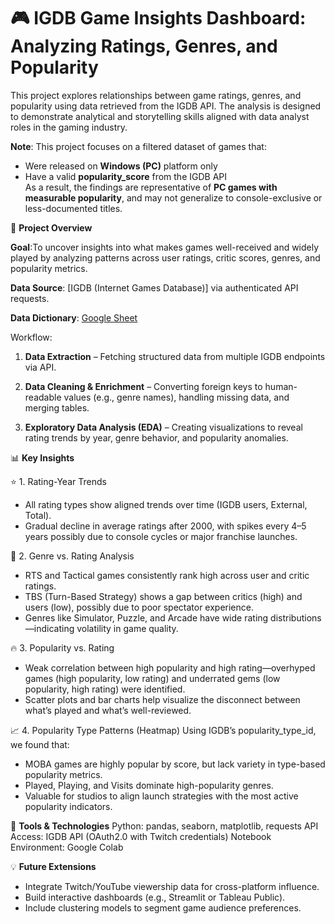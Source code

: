 # 🎮 IGDB Game Insights Dashboard: Analyzing Ratings, Genres, and Popularity

This project explores relationships between game ratings, genres, and popularity using data retrieved from the IGDB API. The analysis is designed to demonstrate analytical and storytelling skills aligned with data analyst roles in the gaming industry.

**Note**: This project focuses on a filtered dataset of games that:
- Were released on **Windows (PC)** platform only
- Have a valid **popularity_score** from the IGDB API  
As a result, the findings are representative of **PC games with measurable popularity**, and may not generalize to console-exclusive or less-documented titles.

📌 **Project Overview**

**Goal**:To uncover insights into what makes games well-received and widely played by analyzing patterns across user ratings, critic scores, genres, and popularity metrics.

**Data Source**:
[IGDB (Internet Games Database)] via authenticated API requests.

**Data Dictionary**: [Google Sheet](https://docs.google.com/spreadsheets/d/1kmeJqPt9Pj5-R23CmSb-y3FqIO2gpkwiR-hccKsVG1g/edit?usp=sharing)

Workflow:

1. **Data Extraction** – Fetching structured data from multiple IGDB endpoints via API.

2. **Data Cleaning & Enrichment** – Converting foreign keys to human-readable values (e.g., genre names), handling missing data, and merging tables.

3. **Exploratory Data Analysis (EDA)** – Creating visualizations to reveal rating trends by year, genre behavior, and popularity anomalies.


📊 **Key Insights**

⭐ 1. Rating-Year Trends
- All rating types show aligned trends over time (IGDB users, External, Total).
- Gradual decline in average ratings after 2000, with spikes every 4–5 years possibly due to console cycles or major franchise launches.

🧠 2. Genre vs. Rating Analysis
- RTS and Tactical games consistently rank high across user and critic ratings.
- TBS (Turn-Based Strategy) shows a gap between critics (high) and users (low), possibly due to poor spectator experience.
- Genres like Simulator, Puzzle, and Arcade have wide rating distributions—indicating volatility in game quality.

🔥 3. Popularity vs. Rating
- Weak correlation between high popularity and high rating—overhyped games (high popularity, low rating) and underrated gems (low popularity, high rating) were identified.
- Scatter plots and bar charts help visualize the disconnect between what’s played and what’s well-reviewed.

📈 4. Popularity Type Patterns (Heatmap)
Using IGDB’s popularity_type_id, we found that:
- MOBA games are highly popular by score, but lack variety in type-based popularity metrics.
- Played, Playing, and Visits dominate high-popularity genres.
- Valuable for studios to align launch strategies with the most active popularity indicators.

🧰 **Tools & Technologies**
Python: pandas, seaborn, matplotlib, requests
API Access: IGDB API (OAuth2.0 with Twitch credentials)
Notebook Environment: Google Colab

💡 **Future Extensions**
- Integrate Twitch/YouTube viewership data for cross-platform influence.
- Build interactive dashboards (e.g., Streamlit or Tableau Public).
- Include clustering models to segment game audience preferences.
